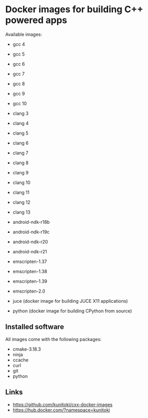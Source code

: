 # Docker images for building C++ powered apps

Available images:
- gcc 4
- gcc 5
- gcc 6
- gcc 7
- gcc 8
- gcc 9
- gcc 10

- clang 3
- clang 4
- clang 5
- clang 6
- clang 7
- clang 8
- clang 9
- clang 10
- clang 11
- clang 12
- clang 13

- android-ndk-r18b
- android-ndk-r19c
- android-ndk-r20
- android-ndk-r21

- emscripten-1.37
- emscripten-1.38
- emscripten-1.39
- emscripten-2.0

- juce (docker image for building JUCE X11 applications)
- python (docker image for building CPython from source)

## Installed software
All images come with the following packages:
- cmake-3.18.3
- ninja
- ccache
- curl
- git
- python

## Links

- https://github.com/kunitoki/cxx-docker-images
- https://hub.docker.com/?namespace=kunitoki
